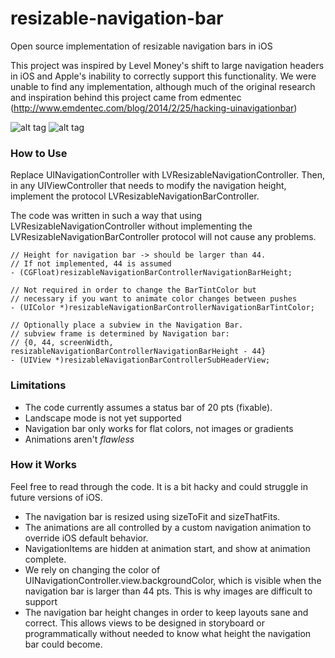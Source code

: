 # resizable-navigation-bar
Open source implementation of resizable navigation bars in iOS

This project was inspired by Level Money's shift to large navigation headers in iOS and Apple's inability to correctly support this functionality. We were unable to find any implementation, although much of the original research and inspiration behind this project came from edmentec (http://www.emdentec.com/blog/2014/2/25/hacking-uinavigationbar)

![alt tag](https://github.com/Levelmoney/resizable-navigation-bar/blob/master/gifs/resizable_header_fast_small.gif)
![alt tag](https://github.com/Levelmoney/resizable-navigation-bar/blob/master/gifs/resizable_header_slow.gif)

### How to Use

Replace UINavigationController with LVResizableNavigationController.  Then, in any UIViewController that needs to modify the navigation height, implement the protocol LVResizableNavigationBarController.

The code was written in such a way that using LVResizableNavigationController without implementing the LVResizableNavigationBarController protocol will not cause any problems.

```
// Height for navigation bar -> should be larger than 44.
// If not implemented, 44 is assumed
- (CGFloat)resizableNavigationBarControllerNavigationBarHeight;

// Not required in order to change the BarTintColor but
// necessary if you want to animate color changes between pushes
- (UIColor *)resizableNavigationBarControllerNavigationBarTintColor;

// Optionally place a subview in the Navigation Bar.
// subview frame is determined by Navigation bar:
// {0, 44, screenWidth, resizableNavigationBarControllerNavigationBarHeight - 44}
- (UIView *)resizableNavigationBarControllerSubHeaderView;
```
### Limitations

- The code currently assumes a status bar of 20 pts (fixable).
- Landscape mode is not yet supported
- Navigation bar only works for flat colors, not images or gradients
- Animations aren't *flawless*

### How it Works

Feel free to read through the code.  It is a bit hacky and could struggle in future versions of iOS.  

- The navigation bar is resized using sizeToFit and sizeThatFits.  
- The animations are all controlled by a custom navigation animation to override iOS default behavior.  
- NavigationItems are hidden at animation start, and show at animation complete.
- We rely on changing the color of UINavigationController.view.backgroundColor, which is visible when the navigation bar is larger than 44 pts.  This is why images are difficult to support
- The navigation bar height changes in order to keep layouts sane and correct.  This allows views to be designed in storyboard or programmatically without needed to know what height the navigation bar could become.
